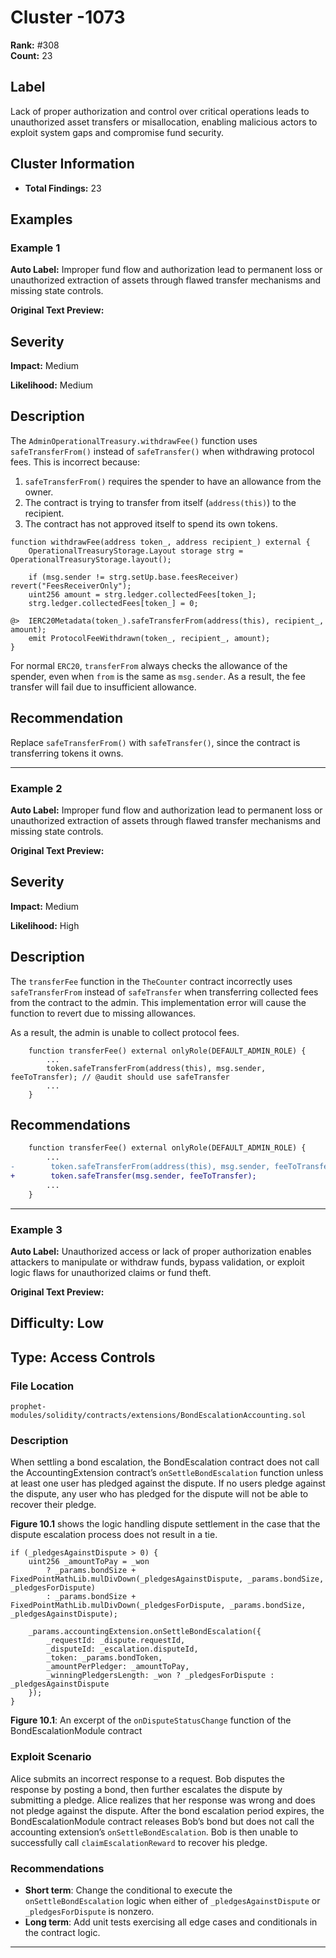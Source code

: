 # Cluster -1073

**Rank:** #308  
**Count:** 23  

## Label
Lack of proper authorization and control over critical operations leads to unauthorized asset transfers or misallocation, enabling malicious actors to exploit system gaps and compromise fund security.

## Cluster Information
- **Total Findings:** 23

## Examples

### Example 1

**Auto Label:** Improper fund flow and authorization lead to permanent loss or unauthorized extraction of assets through flawed transfer mechanisms and missing state controls.  

**Original Text Preview:**

## Severity

**Impact:** Medium

**Likelihood:** Medium

## Description

The `AdminOperationalTreasury.withdrawFee()` function uses `safeTransferFrom()` instead of `safeTransfer()` when withdrawing protocol fees. This is incorrect because:

1. `safeTransferFrom()` requires the spender to have an allowance from the owner.
2. The contract is trying to transfer from itself (`address(this)`) to the recipient.
3. The contract has not approved itself to spend its own tokens.

```solidity
function withdrawFee(address token_, address recipient_) external {
    OperationalTreasuryStorage.Layout storage strg = OperationalTreasuryStorage.layout();

    if (msg.sender != strg.setUp.base.feesReceiver) revert("FeesReceiverOnly");
    uint256 amount = strg.ledger.collectedFees[token_];
    strg.ledger.collectedFees[token_] = 0;

@>  IERC20Metadata(token_).safeTransferFrom(address(this), recipient_, amount);
    emit ProtocolFeeWithdrawn(token_, recipient_, amount);
}
```

For normal `ERC20`, `transferFrom` always checks the allowance of the spender, even when `from` is the same as `msg.sender`. As a result, the fee transfer will fail due to insufficient allowance.

## Recommendation

Replace `safeTransferFrom()` with `safeTransfer()`, since the contract is transferring tokens it owns.

---
### Example 2

**Auto Label:** Improper fund flow and authorization lead to permanent loss or unauthorized extraction of assets through flawed transfer mechanisms and missing state controls.  

**Original Text Preview:**

## Severity

**Impact:** Medium

**Likelihood:** High

## Description

The `transferFee` function in the `TheCounter` contract incorrectly uses `safeTransferFrom` instead of `safeTransfer` when transferring collected fees from the contract to the admin. This implementation error will cause the function to revert due to missing allowances.

As a result, the admin is unable to collect protocol fees.

```solidity
    function transferFee() external onlyRole(DEFAULT_ADMIN_ROLE) {
        ...
        token.safeTransferFrom(address(this), msg.sender, feeToTransfer); // @audit should use safeTransfer
        ...
    }
```

## Recommendations

```diff
    function transferFee() external onlyRole(DEFAULT_ADMIN_ROLE) {
        ...
-        token.safeTransferFrom(address(this), msg.sender, feeToTransfer);
+        token.safeTransfer(msg.sender, feeToTransfer);
        ...
    }

```

---
### Example 3

**Auto Label:** Unauthorized access or lack of proper authorization enables attackers to manipulate or withdraw funds, bypass validation, or exploit logic flaws for unauthorized claims or fund theft.  

**Original Text Preview:**

## Difficulty: Low

## Type: Access Controls

### File Location
`prophet-modules/solidity/contracts/extensions/BondEscalationAccounting.sol`

### Description
When settling a bond escalation, the BondEscalation contract does not call the AccountingExtension contract’s `onSettleBondEscalation` function unless at least one user has pledged against the dispute. If no users pledge against the dispute, any user who has pledged for the dispute will not be able to recover their pledge.

**Figure 10.1** shows the logic handling dispute settlement in the case that the dispute escalation process does not result in a tie.

```solidity
if (_pledgesAgainstDispute > 0) {
    uint256 _amountToPay = _won
        ? _params.bondSize + FixedPointMathLib.mulDivDown(_pledgesAgainstDispute, _params.bondSize, _pledgesForDispute)
        : _params.bondSize + FixedPointMathLib.mulDivDown(_pledgesForDispute, _params.bondSize, _pledgesAgainstDispute);
    
    _params.accountingExtension.onSettleBondEscalation({
        _requestId: _dispute.requestId,
        _disputeId: _escalation.disputeId,
        _token: _params.bondToken,
        _amountPerPledger: _amountToPay,
        _winningPledgersLength: _won ? _pledgesForDispute : _pledgesAgainstDispute
    });
}
```

**Figure 10.1**: An excerpt of the `onDisputeStatusChange` function of the BondEscalationModule contract

### Exploit Scenario
Alice submits an incorrect response to a request. Bob disputes the response by posting a bond, then further escalates the dispute by submitting a pledge. Alice realizes that her response was wrong and does not pledge against the dispute. After the bond escalation period expires, the BondEscalationModule contract releases Bob’s bond but does not call the accounting extension’s `onSettleBondEscalation`. Bob is then unable to successfully call `claimEscalationReward` to recover his pledge.

### Recommendations
- **Short term**: Change the conditional to execute the `onSettleBondEscalation` logic when either of `_pledgesAgainstDispute` or `_pledgesForDispute` is nonzero.
- **Long term**: Add unit tests exercising all edge cases and conditionals in the contract logic.

---
